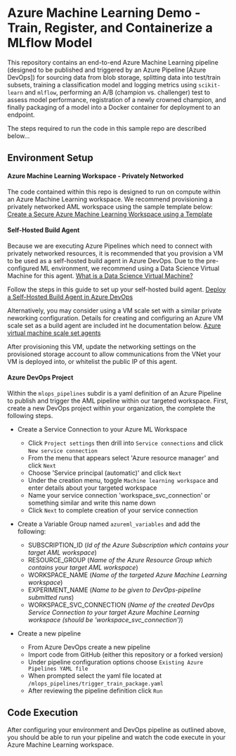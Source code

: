 # Azure Machine Learning Demo - Train, Register, and Containerize a MLflow Model
This repository contains an end-to-end Azure Machine Learning pipeline (designed to be published and triggered by an Azure Pipeline [Azure DevOps]) for sourcing data from blob storage, splitting data into test/train subsets, training a classification model and logging metrics using `scikit-learn` and `mlflow`, performing an A/B (champion vs. challenger) test to assess model performance, registration of a newly crowned champion, and finally packaging of a model into a Docker container for deployment to an endpoint.

The steps required to run the code in this sample repo are described below...

## Environment Setup

#### Azure Machine Learning Workspace - Privately Networked
The code contained within this repo is designed to run on compute within an Azure Machine Learning workspace. We recommend provisioning a privately networked AML workspace using the sample template below:
[Create a Secure Azure Machine Learning Workspace using a Template](https://learn.microsoft.com/en-us/azure/machine-learning/tutorial-create-secure-workspace-template?tabs=bicep%2Ccli)

#### Self-Hosted Build Agent
Because we are executing Azure Pipelines which need to connect with privately networked resources, it is recommended that you provision a VM to be used as a self-hosted build agent in Azure DevOps. Due to the pre-configured ML environment, we recommend using a Data Science Virtual Machine for this agent.
[What is a Data Science Virtual Machine?](https://learn.microsoft.com/en-us/azure/machine-learning/data-science-virtual-machine/overview)

Follow the steps in this guide to set up your self-hosted build agent.
[Deploy a Self-Hosted Build Agent in Azure DevOps](https://learn.microsoft.com/en-us/azure/devops/pipelines/agents/v2-linux?view=azure-devops)

Alternatively, you may consider using a VM scale set with a similar private neworking configuration. Details for creating and configuring an Azure VM scale set as a build agent are included int he documentation below.
[Azure virtual machine scale set agents](https://learn.microsoft.com/en-us/azure/devops/pipelines/agents/scale-set-agents?view=azure-devops)

After provisioning this VM, update the networking settings on the provisioned storage account to allow communications from the VNet your VM is deployed into, or whitelist the public IP of this agent.

#### Azure DevOps Project
Within the `mlops_pipelines` subdir is a yaml definition of an Azure Pipeline to publish and trigger the AML pipeline within our targeted workspace. First, create a new DevOps project within your organization, the complete the following steps.

- Create a Service Connection to your Azure ML Workspace
    - Click `Project settings` then drill into `Service connections` and click `New service connection`
    - From the menu that appears select 'Azure resource manager' and click `Next`
    - Choose 'Service principal (automatic)' and click `Next`
    - Under the creation menu, toggle `Machine learning workspace` and enter details about your targeted workspace
    - Name your service connection 'workspace_svc_connection' or something similar and write this name down
    - Click `Next` to complete creation of your service connection

- Create a Variable Group named `azureml_variables` and add the following:
    - SUBSCRIPTION_ID (<i>Id of the Azure Subscription which contains your target AML workspace</i>)
    - RESOURCE_GROUP (<i>Name of the Azure Resource Group which contains your target AML workspace</i>)
    - WORKSPACE_NAME (<i>Name of the targeted Azure Machine Learning workspace</i>)
    - EXPERIMENT_NAME (<i>Name to be given to DevOps-pipeline submitted runs</i>)
    - WORKSPACE_SVC_CONNECTION (<i>Name of the created DevOps Service Connection to your target Azure Machine Learning workspace (should be 'workspace_svc_connection')</i>)

- Create a new pipeline
    - From Azure DevOps create a new pipeline
    - Import code from GitHub (either this repository or a forked version)
    - Under pipeline configuration options choose `Existing Azure Pipelines YAML file`
    - When prompted select the yaml file located at `/mlops_pipelines/trigger_train_package.yaml`
    - After reviewing the pipeline definition click `Run`
    
## Code Execution
After configuring your environment and DevOps pipeline as outlined above, you should be able to run your pipeline and watch the code execute in your Azure Machine Learning workspace. 
